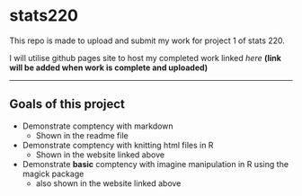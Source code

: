 # stats220
This repo is made to upload and submit my work for project 1 of stats 220.

I will utilise github pages site to host my completed work linked *here* **(link will be added when work is complete and uploaded)**

---

## Goals of this project
- Demonstrate comptency with markdown
    - Shown in the readme file
- Demonstrate comptency with knitting html files in R
    - Shown in the website linked above
- Demonstrate **basic** comptency with imagine manipulation in R using the magick package
    - also shown in the website linked above
